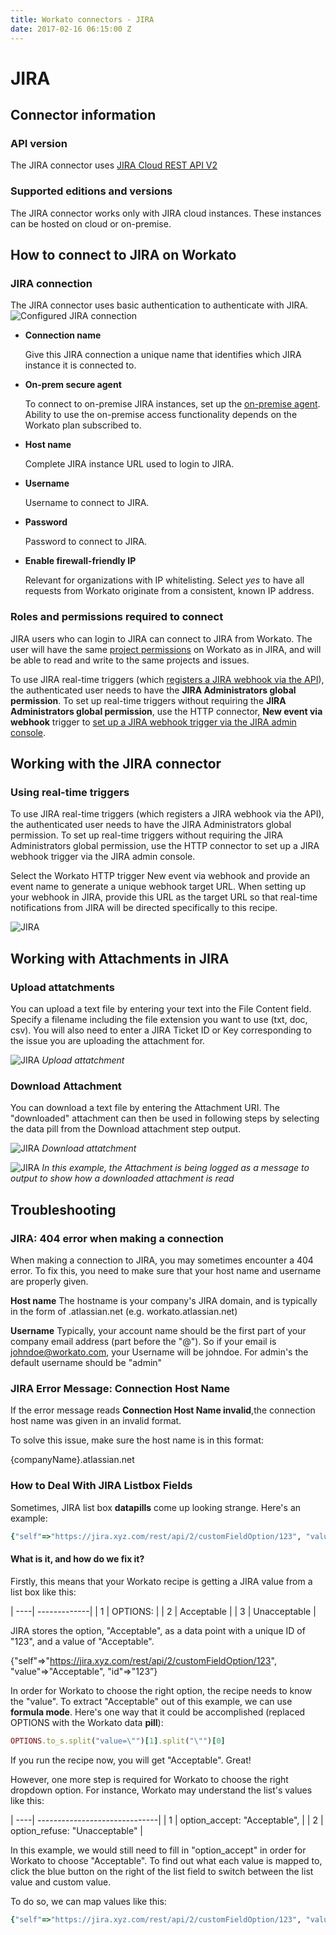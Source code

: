 ```yaml
---
title: Workato connectors - JIRA
date: 2017-02-16 06:15:00 Z
---
```


# JIRA

## Connector information

### API version
The JIRA connector uses [JIRA Cloud REST API V2](https://docs.atlassian.com/jira/REST/cloud/)

### Supported editions and versions
The JIRA connector works only with JIRA cloud instances. These instances can be hosted on cloud or on-premise.

## How to connect to JIRA on Workato

### JIRA connection
The JIRA connector uses basic authentication to authenticate with JIRA.
![Configured JIRA connection](/assets/images/jira-docs/configured_jira_connection.png)
* **Connection name**

  Give this JIRA connection a unique name that identifies which JIRA instance it is connected to.

* **On-prem secure agent**

  To connect to on-premise JIRA instances, set up the [on-premise agent](https://www.workato.com/secure_agents). Ability to use the on-premise access functionality depends on the Workato plan subscribed to.

* **Host name**

  Complete JIRA instance URL used to login to JIRA.

* **Username**

  Username to connect to JIRA.

* **Password**

  Password to connect to JIRA.

* **Enable firewall-friendly IP**

  Relevant for organizations with IP whitelisting. Select *yes* to have all requests from Workato originate from a consistent, known IP address.

### Roles and permissions required to connect
JIRA users who can login to JIRA can connect to JIRA from Workato. The user will have the same [project permissions](https://confluence.atlassian.com/adminjiracloud/managing-project-permissions-776636362.html) on Workato as in JIRA, and will be able to read and write to the same projects and issues.

To use JIRA real-time triggers (which [registers a JIRA webhook via the API](https://developer.atlassian.com/jiradev/jira-apis/webhooks#Webhooks-Registeringawebhook)), the authenticated user needs to have the **JIRA Administrators global permission**. To set up real-time triggers without requiring the **JIRA Administrators global permission**, use the HTTP connector, **New event via webhook** trigger to [set up a JIRA webhook trigger via the JIRA admin console](https://developer.atlassian.com/jiradev/jira-apis/webhooks#Webhooks-jiraadmin).

## Working with the JIRA connector

### Using real-time triggers

To use JIRA real-time triggers (which registers a JIRA webhook via the API), the authenticated user needs to have the JIRA Administrators global permission. To set up real-time triggers without requiring the JIRA Administrators global permission, use the HTTP connector to set up a JIRA webhook trigger via the JIRA admin console.

Select the Workato HTTP trigger New event via webhook and provide an event name to generate a unique webhook target URL.
When setting up your webhook in JIRA, provide this URL as the target URL so that real-time notifications from JIRA will be directed specifically to this recipe.

![JIRA](/assets/images/connectors/jira/jira.png)

## Working with Attachments in JIRA

### Upload attatchments

You can upload a text file by entering your text into the File Content field. Specify a filename including the file extension you want to use (txt, doc, csv). You will also need to enter a JIRA Ticket ID or Key corresponding to the issue you are uploading the attachment for.

![JIRA](/assets/images/connectors/jira/upload-jira.png)
*Upload attatchment*

### Download Attachment

You can download a text file by entering the Attachment URI. The "downloaded" attachment can then be used in following steps by selecting the data pill from the Download attachment step output.

![JIRA](/assets/images/connectors/jira/download-jira.png)
*Download attatchment*

![JIRA](/assets/images/connectors/jira/log-message-jira.png)
*In this example, the Attachment is being logged as a message to output to show how a downloaded attachment is read*


## Troubleshooting

### JIRA: 404 error when making a connection

When making a connection to JIRA, you may sometimes encounter a 404 error. To fix this, you need to make sure that your host name and username are properly given. 

**Host name**
The hostname is your company's JIRA domain, and is typically in the form of <companyname>.atlassian.net (e.g. workato.atlassian.net)

**Username**
Typically, your account name should be the first part of your company email address (part before the "@"). So if your email is johndoe@workato.com, your Username will be johndoe. For admin's the default username should be "admin"

### JIRA Error Message: Connection Host Name

If the error message reads **Connection Host Name invalid**,the connection host name was given in an invalid format.

To solve this issue, make sure the host name is in this format:

{companyName}.atlassian.net

### How to Deal With JIRA Listbox Fields

Sometimes, JIRA list box **datapills** come up looking strange. Here's an example:


```ruby 
{"self"=>"https://jira.xyz.com/rest/api/2/customFieldOption/123", "value"=>"Acceptable", "id"=>"123”} 
```


#### What is it, and how do we fix it? 

Firstly, this means that your Workato recipe is getting a JIRA value from a list box like this:

| ----| -------------|
| 1   | OPTIONS:     |
| 2   | Acceptable   |
| 3   | Unacceptable |

JIRA stores the option, "Acceptable", as a data point with a unique ID of "123", and a value of "Acceptable".

{"self"=>"https://jira.xyz.com/rest/api/2/customFieldOption/123", "value"=>"Acceptable", "id"=>"123”}

In order for Workato to choose the right option, the recipe needs to know the "value". To extract "Acceptable" out of this example, we can use **formula mode**. Here's one way that it could be accomplished (replaced OPTIONS with the Workato data **pill**):

```ruby
OPTIONS.to_s.split("value=\"")[1].split("\"")[0]
```

If you run the recipe now, you will get "Acceptable". Great!

However, one more step is required for Workato to choose the right dropdown option. For instance, Workato may understand the list's values like this:

| ----| ------------------------------|
| 1   | option_accept: "Acceptable",  |
| 2   | option_refuse: "Unacceptable" |


In this example, we would still need to fill in "option_accept" in order for Workato to choose "Acceptable". To find out what each value is mapped to, click the blue button on the right of the list field to switch between the list value and custom value.

To do so, we can map values like this:

```ruby
{"self"=>"https://jira.xyz.com/rest/api/2/customFieldOption/123", "value"=>"Acceptable", "id"=>"123”}
```
